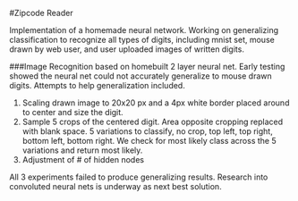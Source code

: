 #Zipcode Reader

Implementation of a homemade neural network. Working on generalizing classification to recognize all types of digits, including mnist set, mouse drawn by web user, and user uploaded images of written digits.

###Image Recognition based on homebuilt 2 layer neural net.
Early testing showed the neural net could not accurately generalize to mouse drawn digits. Attempts to help generalization included.

1. Scaling drawn image to 20x20 px and a 4px white border placed around to center and size the digit.
2. Sample 5 crops of the centered digit. Area opposite cropping replaced with blank space. 5 variations to classify, no crop, top left, top right, bottom left, bottom right. We check for most likely class across the 5 variations and return most likely.
3. Adjustment of # of hidden nodes

All 3 experiments failed to produce generalizing results. Research into convoluted neural nets is underway as next best solution.
